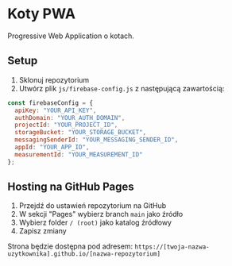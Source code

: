 # Koty PWA

Progressive Web Application o kotach.

## Setup

1. Sklonuj repozytorium
2. Utwórz plik `js/firebase-config.js` z następującą zawartością:
```javascript
const firebaseConfig = {
  apiKey: "YOUR_API_KEY",
  authDomain: "YOUR_AUTH_DOMAIN",
  projectId: "YOUR_PROJECT_ID",
  storageBucket: "YOUR_STORAGE_BUCKET",
  messagingSenderId: "YOUR_MESSAGING_SENDER_ID",
  appId: "YOUR_APP_ID",
  measurementId: "YOUR_MEASUREMENT_ID"
};
```

## Hosting na GitHub Pages

1. Przejdź do ustawień repozytorium na GitHub
2. W sekcji "Pages" wybierz branch `main` jako źródło
3. Wybierz folder `/ (root)` jako katalog źródłowy
4. Zapisz zmiany

Strona będzie dostępna pod adresem: `https://[twoja-nazwa-uzytkownika].github.io/[nazwa-repozytorium]` 